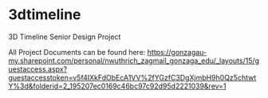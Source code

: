 # 3dtimeline
3D Timeline Senior Design Project

All Project Documents can be found here:
https://gonzagau-my.sharepoint.com/personal/nwuthrich_zagmail_gonzaga_edu/_layouts/15/guestaccess.aspx?guestaccesstoken=v5f4IXkFdObEcA1VV%2fYGzfC3DgXjmbH9h0Qz5chtwtY%3d&folderid=2_195207ec0169c46bc97c92d95d2221039&rev=1
